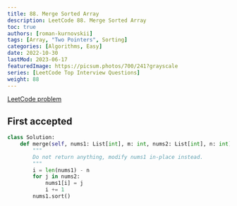 ```yaml
---
title: 88. Merge Sorted Array
description: LeetCode 88. Merge Sorted Array
toc: true
authors: [roman-kurnovskii]
tags: [Array, "Two Pointers", Sorting]
categories: [Algorithms, Easy]
date: 2022-10-30
lastMod: 2023-06-17
featuredImage: https://picsum.photos/700/241?grayscale
series: [LeetCode Top Interview Questions]
weight: 88
---
```


[LeetCode problem](https://leetcode.com/problems/merge-sorted-array/)

## First accepted

```python
class Solution:
    def merge(self, nums1: List[int], m: int, nums2: List[int], n: int) -> None:
        """
        Do not return anything, modify nums1 in-place instead.
        """
        i = len(nums1) - n
        for j in nums2:
            nums1[i] = j
            i += 1
        nums1.sort()
```
